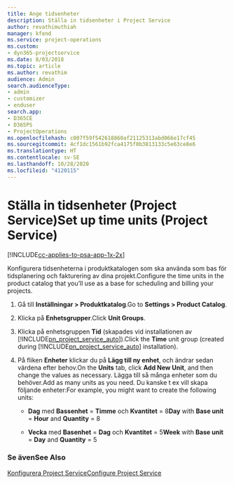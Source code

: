 ```yaml
---
title: Ange tidsenheter
description: Ställa in tidsenheter i Project Service
author: revathimuthiah
manager: kfend
ms.service: project-operations
ms.custom:
- dyn365-projectservice
ms.date: 8/03/2018
ms.topic: article
ms.author: revathim
audience: Admin
search.audienceType:
- admin
- customizer
- enduser
search.app:
- D365CE
- D365PS
- ProjectOperations
ms.openlocfilehash: c007f59f542618860af21125313abd066e17cf45
ms.sourcegitcommit: 4cf1dc1561b92fca4175f0b3813133c5e63ce8e6
ms.translationtype: HT
ms.contentlocale: sv-SE
ms.lasthandoff: 10/28/2020
ms.locfileid: "4120115"
---
```

# <a name="set-up-time-units-project-service"></a><span data-ttu-id="d2f49-103">Ställa in tidsenheter (Project Service)</span><span class="sxs-lookup"><span data-stu-id="d2f49-103">Set up time units (Project Service)</span></span>

[!INCLUDE[cc-applies-to-psa-app-1x-2x](../includes/cc-applies-to-psa-app-1x-2x.md)]

<span data-ttu-id="d2f49-104">Konfigurera tidsenheterna i produktkatalogen som ska använda som bas för tidsplanering och fakturering av dina projekt.</span><span class="sxs-lookup"><span data-stu-id="d2f49-104">Configure the time units in the product catalog that you’ll use as a base for scheduling and billing your projects.</span></span>  
  
1. <span data-ttu-id="d2f49-105">Gå till **Inställningar > Produktkatalog**.</span><span class="sxs-lookup"><span data-stu-id="d2f49-105">Go to **Settings > Product Catalog**.</span></span>  
  
2. <span data-ttu-id="d2f49-106">Klicka på **Enhetsgrupper**.</span><span class="sxs-lookup"><span data-stu-id="d2f49-106">Click **Unit Groups**.</span></span>  
  
3. <span data-ttu-id="d2f49-107">Klicka på enhetsgruppen **Tid** (skapades vid installationen av [!INCLUDE[pn_project_service_auto](../includes/pn-project-service-auto.md)]).</span><span class="sxs-lookup"><span data-stu-id="d2f49-107">Click the **Time** unit group (created during [!INCLUDE[pn_project_service_auto](../includes/pn-project-service-auto.md)] installation).</span></span>  
  
4. <span data-ttu-id="d2f49-108">På fliken **Enheter** klickar du på **Lägg till ny enhet**, och ändrar sedan värdena efter behov.</span><span class="sxs-lookup"><span data-stu-id="d2f49-108">On the **Units** tab, click **Add New Unit**, and then change the values as necessary.</span></span> <span data-ttu-id="d2f49-109">Lägga till så många enheter som du behöver.</span><span class="sxs-lookup"><span data-stu-id="d2f49-109">Add as many units as you need.</span></span> <span data-ttu-id="d2f49-110">Du kanske t ex vill skapa följande enheter:</span><span class="sxs-lookup"><span data-stu-id="d2f49-110">For example, you might want to create the following units:</span></span>  
  
   - <span data-ttu-id="d2f49-111">**Dag** med **Bassenhet** = **Timme** och **Kvantitet** = 8</span><span class="sxs-lookup"><span data-stu-id="d2f49-111">**Day** with **Base unit** = **Hour** and **Quantity** = 8</span></span>  
  
   - <span data-ttu-id="d2f49-112">**Vecka** med **Basenhet** = **Dag** och **Kvantitet** = 5</span><span class="sxs-lookup"><span data-stu-id="d2f49-112">**Week** with **Base unit** = **Day** and **Quantity** = 5</span></span>  
  
### <a name="see-also"></a><span data-ttu-id="d2f49-113">Se även</span><span class="sxs-lookup"><span data-stu-id="d2f49-113">See Also</span></span>  
 [<span data-ttu-id="d2f49-114">Konfigurera Project Service</span><span class="sxs-lookup"><span data-stu-id="d2f49-114">Configure Project Service</span></span>](../psa/configure.md)
